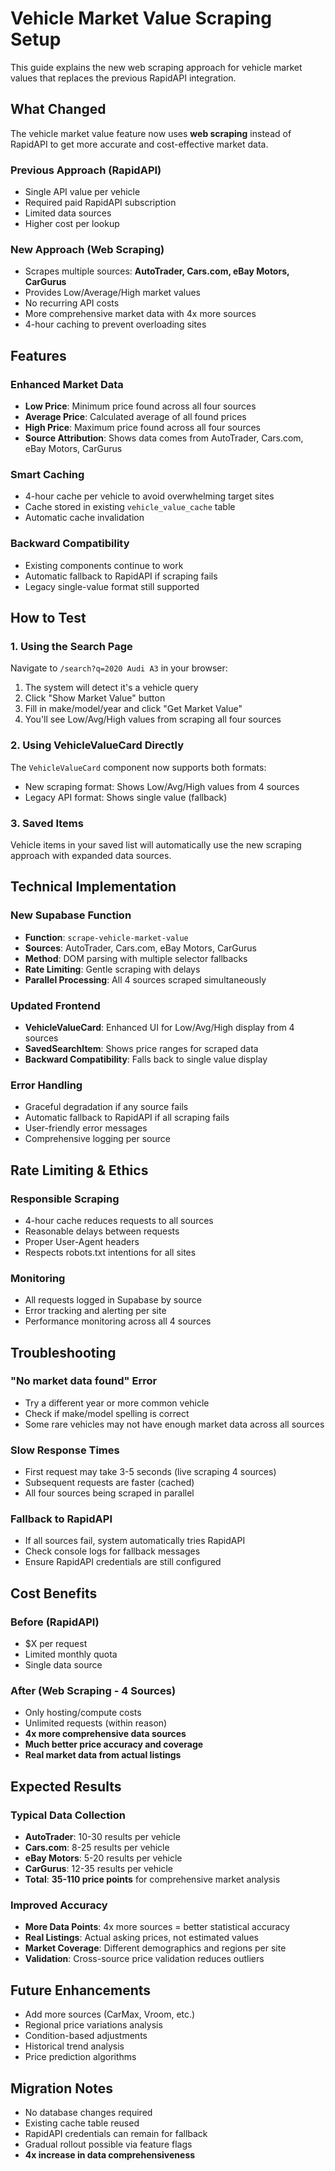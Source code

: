 # Vehicle Market Value Scraping Setup

This guide explains the new web scraping approach for vehicle market values that replaces the previous RapidAPI integration.

## What Changed

The vehicle market value feature now uses **web scraping** instead of RapidAPI to get more accurate and cost-effective market data.

### Previous Approach (RapidAPI)
- Single API value per vehicle
- Required paid RapidAPI subscription
- Limited data sources
- Higher cost per lookup

### New Approach (Web Scraping)
- Scrapes multiple sources: **AutoTrader, Cars.com, eBay Motors, CarGurus**
- Provides Low/Average/High market values
- No recurring API costs
- More comprehensive market data with 4x more sources
- 4-hour caching to prevent overloading sites

## Features

### Enhanced Market Data
- **Low Price**: Minimum price found across all four sources
- **Average Price**: Calculated average of all found prices
- **High Price**: Maximum price found across all four sources
- **Source Attribution**: Shows data comes from AutoTrader, Cars.com, eBay Motors, CarGurus

### Smart Caching
- 4-hour cache per vehicle to avoid overwhelming target sites
- Cache stored in existing `vehicle_value_cache` table
- Automatic cache invalidation

### Backward Compatibility
- Existing components continue to work
- Automatic fallback to RapidAPI if scraping fails
- Legacy single-value format still supported

## How to Test

### 1. Using the Search Page
Navigate to `/search?q=2020 Audi A3` in your browser:
1. The system will detect it's a vehicle query
2. Click "Show Market Value" button
3. Fill in make/model/year and click "Get Market Value"
4. You'll see Low/Avg/High values from scraping all four sources

### 2. Using VehicleValueCard Directly
The `VehicleValueCard` component now supports both formats:
- New scraping format: Shows Low/Avg/High values from 4 sources
- Legacy API format: Shows single value (fallback)

### 3. Saved Items
Vehicle items in your saved list will automatically use the new scraping approach with expanded data sources.

## Technical Implementation

### New Supabase Function
- **Function**: `scrape-vehicle-market-value`
- **Sources**: AutoTrader, Cars.com, eBay Motors, CarGurus
- **Method**: DOM parsing with multiple selector fallbacks
- **Rate Limiting**: Gentle scraping with delays
- **Parallel Processing**: All 4 sources scraped simultaneously

### Updated Frontend
- **VehicleValueCard**: Enhanced UI for Low/Avg/High display from 4 sources
- **SavedSearchItem**: Shows price ranges for scraped data
- **Backward Compatibility**: Falls back to single value display

### Error Handling
- Graceful degradation if any source fails
- Automatic fallback to RapidAPI if all scraping fails
- User-friendly error messages
- Comprehensive logging per source

## Rate Limiting & Ethics

### Responsible Scraping
- 4-hour cache reduces requests to all sources
- Reasonable delays between requests
- Proper User-Agent headers
- Respects robots.txt intentions for all sites

### Monitoring
- All requests logged in Supabase by source
- Error tracking and alerting per site
- Performance monitoring across all 4 sources

## Troubleshooting

### "No market data found" Error
- Try a different year or more common vehicle
- Check if make/model spelling is correct
- Some rare vehicles may not have enough market data across all sources

### Slow Response Times
- First request may take 3-5 seconds (live scraping 4 sources)
- Subsequent requests are faster (cached)
- All four sources being scraped in parallel

### Fallback to RapidAPI
- If all sources fail, system automatically tries RapidAPI
- Check console logs for fallback messages
- Ensure RapidAPI credentials are still configured

## Cost Benefits

### Before (RapidAPI)
- $X per request
- Limited monthly quota
- Single data source

### After (Web Scraping - 4 Sources)
- Only hosting/compute costs
- Unlimited requests (within reason)
- **4x more comprehensive data sources**
- **Much better price accuracy and coverage**
- **Real market data from actual listings**

## Expected Results

### Typical Data Collection
- **AutoTrader**: 10-30 results per vehicle
- **Cars.com**: 8-25 results per vehicle  
- **eBay Motors**: 5-20 results per vehicle
- **CarGurus**: 12-35 results per vehicle
- **Total**: **35-110 price points** for comprehensive market analysis

### Improved Accuracy
- **More Data Points**: 4x more sources = better statistical accuracy
- **Real Listings**: Actual asking prices, not estimated values
- **Market Coverage**: Different demographics and regions per site
- **Validation**: Cross-source price validation reduces outliers

## Future Enhancements

- Add more sources (CarMax, Vroom, etc.)
- Regional price variations analysis
- Condition-based adjustments
- Historical trend analysis
- Price prediction algorithms

## Migration Notes

- No database changes required
- Existing cache table reused
- RapidAPI credentials can remain for fallback
- Gradual rollout possible via feature flags
- **4x increase in data comprehensiveness** 